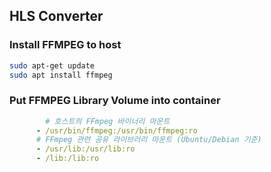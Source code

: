 ## HLS Converter

### Install FFMPEG to host

```zsh
sudo apt-get update
sudo apt install ffmpeg
```

### Put FFMPEG Library Volume into container

```yml
        # 호스트의 FFmpeg 바이너리 마운트
      - /usr/bin/ffmpeg:/usr/bin/ffmpeg:ro
      # FFmpeg 관련 공유 라이브러리 마운트 (Ubuntu/Debian 기준)
      - /usr/lib:/usr/lib:ro
      - /lib:/lib:ro
```
